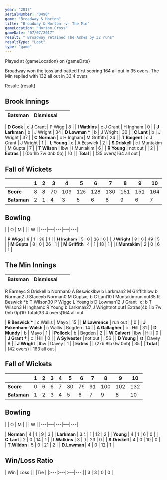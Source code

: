 ```yaml
---
year: "2017"
serialNumber: "0490" 
game: "Broadway & Horton"
title: "Broadway & Horton -v- The Min"
gameLocation: "Horton Cross"
gameDate: "07/07/2017"
result: " Broadway retained The Ashes by 32 runs"
resultType: "Lost"
type: "game"
---
```


Played at {gameLocation} on {gameDate}

Broadway won the toss and batted first scoring 164 all out in 35 overs. The Min replied with 132 all out in 33.4 overs

Result: {result}
 
## Brook Innings

| Batsman | Dismissal |  |  |
|:---|:---|---|---:|

| **D Cook** | c J Grant | P Wigg | 8 |
| **I Watkins** | c J Grant | H Ingham | 0 |
| **J Larkman** | b | J Wright | 34
| **D Lowman  &#42;** | b | J Wright | 30 |
| **C Lant** | b | J Wright | 37 |
| **C Norman** | c H Ingham | M Griffith | 24 |
| **T Baigent** | c J Grant | J Wright | 1 |
| **L Young** | c | A Beswick | 2 |
| **S Driskell** | c I Muntakim | M Gupta | 7 |
| **T Wilson** | lbw | I Muntakim | 6 |
| **R Young** | not out | | 2 |
| **Extras** | | (0b 1lb 7w 0nb 0p) | 10 |
| **Total** | | (35 overs)164 all out |

## Fall of Wickets

| | 1 | 2 | 3 | 4 | 5 | 6 | 7 | 8 | 9 | 10 |
|---|---|---|---|---|---|---|---|---|---|---|
| **Score** | 8 | 8 | 70 | 109 | 126 | 128 | 130 | 151 | 151 | 164 |
| **Batsman** | 2 | 1 | 4 | 3 | 5 | 6 | 8 | 9 | 6 | 7 |

## Bowling

| | O | M |  |  | W |
|---|---|---|---|---|

| **P Wigg** | 8 | 1 | 36 | 1 |
| **H Ingham** | 5 | 0 | 26 | 0 |
| **J Wright** | 8 | 0 | 49 | 5 |
| **M Gupta** | 8 | 0 | 26 | 1 |
| **M Griffith** | 4 | 1 | 18 | 1 |
| **I Muntakim** | 2 | 0 | 6 | 1 |

## The Min Innings

| Batsman | Dismissal |  |  |
|:---|:---|---|---:|

R Earneyc S Driskell b Norman0
A Beswicklbw b Larkman2
M Griffithlbw b Norman2
J Staceyb Norman0
M Guptac; b C Lant10
I Muntakimrun out35
R Beswick *b T Wilson30
P Wiggc L Young b D Lowman12
J Grant †c; b T Wilson3
H Inghamc R Young b Larkman27
J Wrightnot out1
Extras(4b 1lb 7w 0nb 0p)10
Total(33 4 overs)164 all out



| **R Beswick &#42;** | c Wallis | Mayo | 15 | 
| **M Lawrence** | run out |  | 0 | 
| **J Pakenham-Walsh** | c Wallis | Bogden | 14 | 
| **A Gallagher** | c | Hill | 31 | 
| **D Mundy** | b  | Mayo | 1 | 
| **Pollock** | b | Bogden | 2 | 
| **W Calvert** | lbw | Hill | 0 | 
| **J Grant &#8224;** | c | Hill | 0 | 
| **A Sylvester** | not out |  | 56 | 
| **D Young** | st | Davey | 8 | 
| **J Wright** | lbw | Davey | 1 | 
| **Extras** | | (27b 8lb 0w 0nb) | 35 | 
| **Total** | | (42 overs) | 163 all out | 

## Fall of Wickets

| | 1 | 2 | 3 | 4 | 5 | 6 | 7 | 8 | 9 | 10 |
|---|---|---|---|---|---|---|---|---|---|---|
| **Score** | 0 | 6 | 6 | 7 | 30 | 79 | 91 | 100 | 102 | 132 | 
| **Batsman** | 1 | 2 | 3 | 4 | 5 | 6 | 7 | 9 | 8 | 10 | 

## Bowling

| | O | M |  |  | W |
|---|---|---|---|---|

 | **Norman** | 4 | 1 | 9 | 3 |
 | **Larkman** | 3.4 | 1 | 12 | 2 |
 | **Young** | 4 | 1 | 6 | 0 |
 | **C.Lant** | 2 | 0 | 14 | 1 |
 | **I.Watkins** | 3 | 0 | 23 | 0 |
 | **S.Driskell** | 4 | 0 | 10 | 0 |
 | **T.Wildon** | 5 | 0 | 21 | 2 |
 | **D.Lowman** | 4 | 0 | 12 | 1 |

## Win/Loss Ratio

| Win | Loss |  |  |Tie |
|:---|:---|:---|---:|
| 3 | 3 | 0 | 0 |